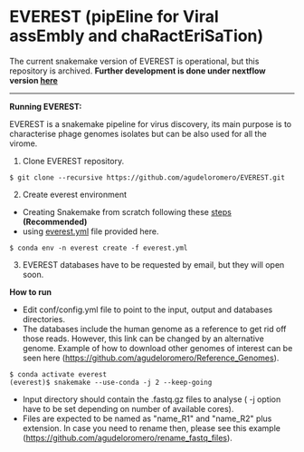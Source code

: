 # EVEREST (pipEline for Viral assEmbly and chaRactEriSaTion)

The current snakemake version of EVEREST is operational, but this repository is archived.
**Further development is done under nextflow version [here](https://github.com/agudeloromero/everest_nf)**


---
**Running EVEREST:**

EVEREST is a snakemake pipeline for virus discovery, its main purpose is to characterise phage genomes isolates but can be also used for all the virome.
1. Clone EVEREST repository.
```
$ git clone --recursive https://github.com/agudeloromero/EVEREST.git
```

2. Create everest environment
* Creating Snakemake from scratch following these [steps](https://github.com/agudeloromero/EVEREST/blob/main/Extras/Create_Snakemake_env.md) **(Recommended)**
* using [everest.yml](https://github.com/agudeloromero/EVEREST/blob/main/everest.yml) file provided here.

```
$ conda env -n everest create -f everest.yml
```


3. EVEREST databases have to be requested by email, but they will open soon.

**How to run**

* Edit conf/config.yml file to point to the input, output and databases directories.
* The databases include the human genome as a reference to get rid off those reads. However, this link can be changed by an alternative genome. Example of how to download other genomes of interest can be seen here (https://github.com/agudeloromero/Reference_Genomes). 
```
$ conda activate everest
(everest)$ snakemake --use-conda -j 2 --keep-going
```
* Input directory should contain the .fastq.gz files to analyse ( -j option have to be set depending on number of available cores).
* Files are expected to be named as "name_R1" and "name_R2" plus extension. In case you need to rename then, please see this example (https://github.com/agudeloromero/rename_fastq_files).

